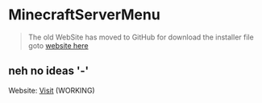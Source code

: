 # MinecraftServerMenu
> The old WebSite has moved to GitHub for download the installer file goto [website here](https://gabrielramires.github.io/MinecraftServerMenu) 
## neh no ideas '-'

Website: [Visit](https://gabrielramires.github.io/MinecraftServerMenu) (WORKING)
